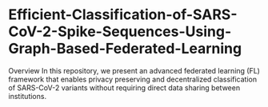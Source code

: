 # Efficient-Classification-of-SARS-CoV-2-Spike-Sequences-Using-Graph-Based-Federated-Learning
Overview
In this repository, we present an advanced federated learning (FL) framework that enables privacy preserving and decentralized classification of SARS-CoV-2 variants without requiring direct data sharing between institutions.

